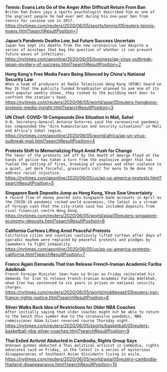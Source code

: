 **Tennis: Evans Lets Go of the Anger After Difficult Return From Ban**\
`Briton Dan Evans says a sports psychologist described him as one of the angriest people he had ever met during his one-year ban from tennis for cocaine use in 2017.`\
https://nytimes.com/reuters/2020/06/05/sports/tennis/05reuters-tennis-evans.html?searchResultPosition=1

**Japan’s Pandemic Deaths Low, but Future Success Uncertain**\
`Japan has kept its deaths from the new coronavirus low despite a series of missteps that beg the question of whether it can prevent future waves of infections.`\
https://nytimes.com/aponline/2020/06/05/business/ap-virus-outbreak-japan-mystery-of-success.html?searchResultPosition=2

**Hong Kong's Free Media Fears Being Silenced by China's National Security Law**\
`When a team of producers at Radio Television Hong Kong (RTHK) heard on May 19 that the publicly funded broadcaster planned to axe one of its most popular weekly shows, they rushed to the building next door to confront the station's head.`\
https://nytimes.com/reuters/2020/06/05/world/asia/05reuters-hongkong-protests-media-insight.html?searchResultPosition=3

**UN Chief: COVID-19 Compounds Dire Situation in Mali, Sahel**\
`U.N. Secretary-General Antonio Guterres said the coronavirus pandemic has compounded the "dire humanitarian and security situations” in Mali and Africa’s Sahel region.`\
https://nytimes.com/aponline/2020/06/05/world/africa/ap-un-virus-outbreak-mali.html?searchResultPosition=4

**Protests Shift to Memorializing Floyd Amid Push for Change**\
`The tenor of the protests set off by the death of George Floyd at the hands of police has taken a turn from the explosive anger that has fueled the setting of fires, breaking of windows and other violence to a quiet, yet more forceful, grassroots call for more to be done to address racial injustice.`\
https://nytimes.com/aponline/2020/06/05/us/ap-us-america-protests.html?searchResultPosition=5

**Singapore Bank Deposits Jump as Hong Kong, Virus Sow Uncertainty**\
`A record flow of money poured into Singapore bank accounts in April as the COVID-19 pandemic rocked world economies, the latest in a stream of foreign cash that the city-state said has included deposits from rival financial centre Hong Kong.`\
https://nytimes.com/reuters/2020/06/05/world/asia/05reuters-singapore-economy-deposits.html?searchResultPosition=6

**California Curfews Lifting Amid Peaceful Protests**\
`California cities and counties cautiously lifted curfews after days of sporadic mayhem were replaced by peaceful protests and pledges by lawmakers to fight inequality.`\
https://nytimes.com/aponline/2020/06/05/us/ap-us-america-protests-california.html?searchResultPosition=7

**France Again Demands That Iran Release French-Iranian Academic Fariba Adelkhah**\
`French Foreign Minister Jean-Yves Le Drian on Friday reiterated his demands for Iran to release French-Iranian academic Fariba Adelkhah, whom Iran has sentenced to six years in prison on national security charges.`\
https://nytimes.com/reuters/2020/06/05/world/middleeast/05reuters-iran-france-rights-justice.html?searchResultPosition=8

**Silver Walks Back Idea of Restrictions for Older NBA Coaches**\
`After initially saying that older coaches might not be able to return to the bench this summer due to the coronavirus pandemic, NBA commissioner Adam Silver reversed course Thursday night.`\
https://nytimes.com/reuters/2020/06/05/sports/basketball/05reuters-basketball-nba-silver-coaches.html?searchResultPosition=9

**Thai Exiled Activist Abducted in Cambodia, Rights Group Says**\
`Unknown gunmen abducted a Thai political activist in Cambodia, rights advocates said on Friday, in the latest in a series of mysterious disappearances of Southeast Asian dissidents living in exile.`\
https://nytimes.com/reuters/2020/06/05/world/asia/05reuters-cambodia-thailand-disappearance.html?searchResultPosition=10

